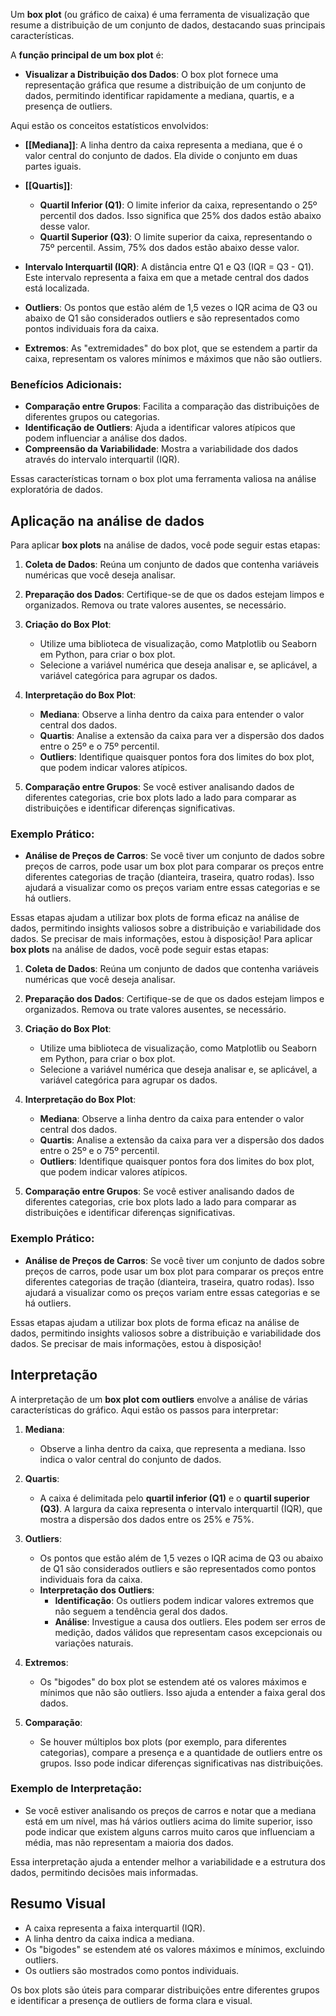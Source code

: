  Um **box plot** (ou gráfico de caixa) é uma ferramenta de visualização que resume a distribuição de um conjunto de dados, destacando suas principais características. 

A **função principal de um box plot** é:

- **Visualizar a Distribuição dos Dados**: O box plot fornece uma representação gráfica que resume a distribuição de um conjunto de dados, permitindo identificar rapidamente a mediana, quartis, e a presença de outliers.

Aqui estão os conceitos estatísticos envolvidos: 
- **[[Mediana]]**: A linha dentro da caixa representa a mediana, que é o valor central do conjunto de dados. Ela divide o conjunto em duas partes iguais.
    
- **[[Quartis]]**:
    
    - **Quartil Inferior (Q1)**: O limite inferior da caixa, representando o 25º percentil dos dados. Isso significa que 25% dos dados estão abaixo desse valor.
    - **Quartil Superior (Q3)**: O limite superior da caixa, representando o 75º percentil. Assim, 75% dos dados estão abaixo desse valor.
- **Intervalo Interquartil (IQR)**: A distância entre Q1 e Q3 (IQR = Q3 - Q1). Este intervalo representa a faixa em que a metade central dos dados está localizada.
    
- **Outliers**: Os pontos que estão além de 1,5 vezes o IQR acima de Q3 ou abaixo de Q1 são considerados outliers e são representados como pontos individuais fora da caixa.
    
- **Extremos**: As "extremidades" do box plot, que se estendem a partir da caixa, representam os valores mínimos e máximos que não são outliers.
 
### Benefícios Adicionais:

- **Comparação entre Grupos**: Facilita a comparação das distribuições de diferentes grupos ou categorias.
- **Identificação de Outliers**: Ajuda a identificar valores atípicos que podem influenciar a análise dos dados.
- **Compreensão da Variabilidade**: Mostra a variabilidade dos dados através do intervalo interquartil (IQR).

Essas características tornam o box plot uma ferramenta valiosa na análise exploratória de dados. 

## Aplicação na análise de dados

Para aplicar **box plots** na análise de dados, você pode seguir estas etapas:

1. **Coleta de Dados**: Reúna um conjunto de dados que contenha variáveis numéricas que você deseja analisar.
    
2. **Preparação dos Dados**: Certifique-se de que os dados estejam limpos e organizados. Remova ou trate valores ausentes, se necessário.
    
3. **Criação do Box Plot**:
    
    - Utilize uma biblioteca de visualização, como Matplotlib ou Seaborn em Python, para criar o box plot.
    - Selecione a variável numérica que deseja analisar e, se aplicável, a variável categórica para agrupar os dados.
4. **Interpretação do Box Plot**:
    
    - **Mediana**: Observe a linha dentro da caixa para entender o valor central dos dados.
    - **Quartis**: Analise a extensão da caixa para ver a dispersão dos dados entre o 25º e o 75º percentil.
    - **Outliers**: Identifique quaisquer pontos fora dos limites do box plot, que podem indicar valores atípicos.
5. **Comparação entre Grupos**: Se você estiver analisando dados de diferentes categorias, crie box plots lado a lado para comparar as distribuições e identificar diferenças significativas.
    

### Exemplo Prático:

- **Análise de Preços de Carros**: Se você tiver um conjunto de dados sobre preços de carros, pode usar um box plot para comparar os preços entre diferentes categorias de tração (dianteira, traseira, quatro rodas). Isso ajudará a visualizar como os preços variam entre essas categorias e se há outliers.

Essas etapas ajudam a utilizar box plots de forma eficaz na análise de dados, permitindo insights valiosos sobre a distribuição e variabilidade dos dados. Se precisar de mais informações, estou à disposição!
Para aplicar **box plots** na análise de dados, você pode seguir estas etapas:

1. **Coleta de Dados**: Reúna um conjunto de dados que contenha variáveis numéricas que você deseja analisar.
    
2. **Preparação dos Dados**: Certifique-se de que os dados estejam limpos e organizados. Remova ou trate valores ausentes, se necessário.
    
3. **Criação do Box Plot**:
    
    - Utilize uma biblioteca de visualização, como Matplotlib ou Seaborn em Python, para criar o box plot.
    - Selecione a variável numérica que deseja analisar e, se aplicável, a variável categórica para agrupar os dados.
4. **Interpretação do Box Plot**:
    
    - **Mediana**: Observe a linha dentro da caixa para entender o valor central dos dados.
    - **Quartis**: Analise a extensão da caixa para ver a dispersão dos dados entre o 25º e o 75º percentil.
    - **Outliers**: Identifique quaisquer pontos fora dos limites do box plot, que podem indicar valores atípicos.
5. **Comparação entre Grupos**: Se você estiver analisando dados de diferentes categorias, crie box plots lado a lado para comparar as distribuições e identificar diferenças significativas.
    

### Exemplo Prático:

- **Análise de Preços de Carros**: Se você tiver um conjunto de dados sobre preços de carros, pode usar um box plot para comparar os preços entre diferentes categorias de tração (dianteira, traseira, quatro rodas). Isso ajudará a visualizar como os preços variam entre essas categorias e se há outliers.

Essas etapas ajudam a utilizar box plots de forma eficaz na análise de dados, permitindo insights valiosos sobre a distribuição e variabilidade dos dados. Se precisar de mais informações, estou à disposição!


## Interpretação
 
A interpretação de um **box plot com outliers** envolve a análise de várias características do gráfico. Aqui estão os passos para interpretar:

1. **Mediana**:
    
    - Observe a linha dentro da caixa, que representa a mediana. Isso indica o valor central do conjunto de dados.
2. **Quartis**:
    
    - A caixa é delimitada pelo **quartil inferior (Q1)** e o **quartil superior (Q3)**. A largura da caixa representa o intervalo interquartil (IQR), que mostra a dispersão dos dados entre os 25% e 75%.
3. **Outliers**:
    
    - Os pontos que estão além de 1,5 vezes o IQR acima de Q3 ou abaixo de Q1 são considerados outliers e são representados como pontos individuais fora da caixa.
    - **Interpretação dos Outliers**:
        - **Identificação**: Os outliers podem indicar valores extremos que não seguem a tendência geral dos dados.
        - **Análise**: Investigue a causa dos outliers. Eles podem ser erros de medição, dados válidos que representam casos excepcionais ou variações naturais.
4. **Extremos**:
    
    - Os "bigodes" do box plot se estendem até os valores máximos e mínimos que não são outliers. Isso ajuda a entender a faixa geral dos dados.
5. **Comparação**:
    
    - Se houver múltiplos box plots (por exemplo, para diferentes categorias), compare a presença e a quantidade de outliers entre os grupos. Isso pode indicar diferenças significativas nas distribuições.

### Exemplo de Interpretação:

- Se você estiver analisando os preços de carros e notar que a mediana está em um nível, mas há vários outliers acima do limite superior, isso pode indicar que existem alguns carros muito caros que influenciam a média, mas não representam a maioria dos dados.

Essa interpretação ajuda a entender melhor a variabilidade e a estrutura dos dados, permitindo decisões mais informadas. 

## Resumo Visual

- A caixa representa a faixa interquartil (IQR).
- A linha dentro da caixa indica a mediana.
- Os "bigodes" se estendem até os valores máximos e mínimos, excluindo outliers.
- Os outliers são mostrados como pontos individuais.

Os box plots são úteis para comparar distribuições entre diferentes grupos e identificar a presença de outliers de forma clara e visual. 


